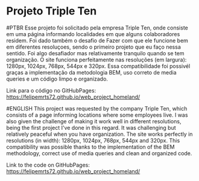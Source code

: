 # Projeto Triple Ten

#PTBR
Esse projeto foi solicitado pela empresa Triple Ten, onde consiste em uma página informando localidades em que alguns colaboradores residem.
Foi dado também o desafio de Fazer com que ele funcione bem em diferentes resoluçoes, sendo o primeiro projeto que eu faço nessa sentido. Foi algo desafiador mas relativamente tranquilo quando se tem organização.
O site funciona perfeitamente nas resoluções (em largura): 1280px, 1024px, 768px, 544px e 320px. Essa compatibilidade foi possivél graças a implementação da metodologia BEM, uso correto de media queries e um código limpo e organizado.

Link para o código no GitHubPages:
https://felipemrts72.github.io/web_project_homeland/

#ENGLISH
This project was requested by the company Triple Ten, which consists of a page informing locations where some employees live.
I was also given the challenge of making it work well in different resolutions, being the first project I've done in this regard. It was challenging but relatively peaceful when you have organization.
The site works perfectly in resolutions (in width): 1280px, 1024px, 768px, 544px and 320px. This compatibility was possible thanks to the implementation of the BEM methodology, correct use of media queries and clean and organized code.

Link to the code on GitHubPages:
https://felipemrts72.github.io/web_project_homeland/
